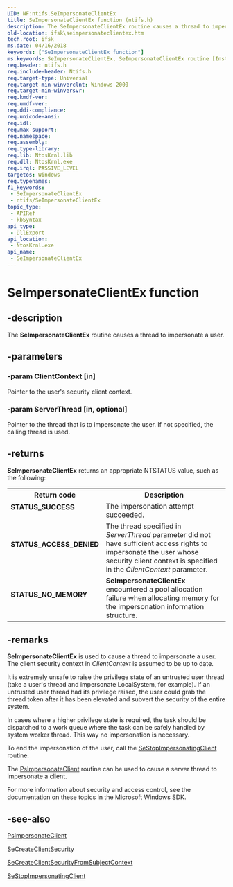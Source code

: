 ```yaml
---
UID: NF:ntifs.SeImpersonateClientEx
title: SeImpersonateClientEx function (ntifs.h)
description: The SeImpersonateClientEx routine causes a thread to impersonate a user.
old-location: ifsk\seimpersonateclientex.htm
tech.root: ifsk
ms.date: 04/16/2018
keywords: ["SeImpersonateClientEx function"]
ms.keywords: SeImpersonateClientEx, SeImpersonateClientEx routine [Installable File System Drivers], ifsk.seimpersonateclientex, ntifs/SeImpersonateClientEx, seref_557d14bb-0d77-4bc8-8c75-57bb3c789963.xml
req.header: ntifs.h
req.include-header: Ntifs.h
req.target-type: Universal
req.target-min-winverclnt: Windows 2000
req.target-min-winversvr: 
req.kmdf-ver: 
req.umdf-ver: 
req.ddi-compliance: 
req.unicode-ansi: 
req.idl: 
req.max-support: 
req.namespace: 
req.assembly: 
req.type-library: 
req.lib: NtosKrnl.lib
req.dll: NtosKrnl.exe
req.irql: PASSIVE_LEVEL
targetos: Windows
req.typenames: 
f1_keywords:
 - SeImpersonateClientEx
 - ntifs/SeImpersonateClientEx
topic_type:
 - APIRef
 - kbSyntax
api_type:
 - DllExport
api_location:
 - NtosKrnl.exe
api_name:
 - SeImpersonateClientEx
---
```


# SeImpersonateClientEx function


## -description

The <b>SeImpersonateClientEx</b> routine causes a thread to impersonate a user.

## -parameters

### -param ClientContext [in]


Pointer to the user's security client context.

### -param ServerThread [in, optional]


Pointer to the thread that is to impersonate the user. If not specified, the calling thread is used.

## -returns

<b>SeImpersonateClientEx</b> returns an appropriate NTSTATUS value, such as the following: 

<table>
<tr>
<th>Return code</th>
<th>Description</th>
</tr>
<tr>
<td width="40%">
<dl>
<dt><b>STATUS_SUCCESS</b></dt>
</dl>
</td>
<td width="60%">
The impersonation attempt succeeded.

</td>
</tr>
<tr>
<td width="40%">
<dl>
<dt><b>STATUS_ACCESS_DENIED</b></dt>
</dl>
</td>
<td width="60%">
The thread specified in <i>ServerThread</i> parameter did not have sufficient access rights to impersonate the user whose security client context is specified in the <i>ClientContext</i> parameter.

</td>
</tr>
<tr>
<td width="40%">
<dl>
<dt><b>STATUS_NO_MEMORY</b></dt>
</dl>
</td>
<td width="60%">
<b>SeImpersonateClientEx</b> encountered a pool allocation failure when allocating memory for the impersonation information structure.

</td>
</tr>
</table>

## -remarks

<b>SeImpersonateClientEx</b> is used to cause a thread to impersonate a user. The client security context in <i>ClientContext</i> is assumed to be up to date.

It is extremely unsafe to raise the privilege state of an untrusted user thread (take a user's thread and impersonate LocalSystem, for example). If an untrusted user thread had its privilege raised, the user could grab the thread token after it has been elevated and subvert the security of the entire system. 

In cases where a higher privilege state is required, the task should be dispatched to a work queue where the task can be safely handled by system worker thread. This way no impersonation is necessary.

To end the impersonation of the user, call the <a href="/windows-hardware/drivers/ifs/sestopimpersonatingclient">SeStopImpersonatingClient</a> routine.

The <a href="/windows-hardware/drivers/ddi/ntifs/nf-ntifs-psimpersonateclient">PsImpersonateClient</a> routine can be used to cause a server thread to impersonate a client.

For more information about security and access control, see the documentation on these topics in the Microsoft Windows SDK.

## -see-also

<a href="/windows-hardware/drivers/ddi/ntifs/nf-ntifs-psimpersonateclient">PsImpersonateClient</a>



<a href="/windows-hardware/drivers/ddi/ntifs/nf-ntifs-secreateclientsecurity">SeCreateClientSecurity</a>



<a href="/windows-hardware/drivers/ddi/ntifs/nf-ntifs-secreateclientsecurityfromsubjectcontext">SeCreateClientSecurityFromSubjectContext</a>



<a href="/windows-hardware/drivers/ifs/sestopimpersonatingclient">SeStopImpersonatingClient</a>
